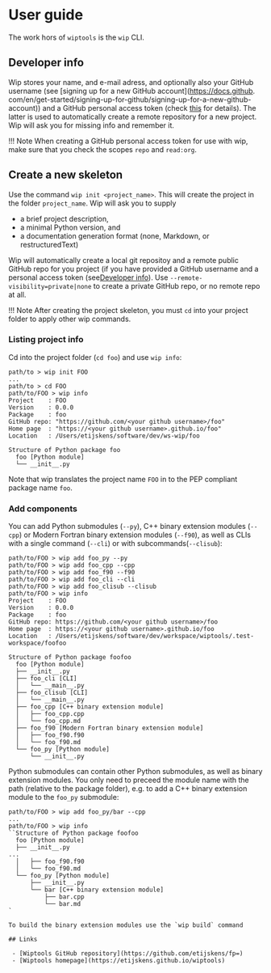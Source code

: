 # User guide

The work hors of `wiptools` is the `wip` CLI.

## Developer info

Wip stores your name, and e-mail adress, and optionally also your GitHub username
(see [signing up for a new GitHub account](https://docs.github.
com/en/get-started/signing-up-for-github/signing-up-for-a-new-github-account))
and a GitHub personal access token (check 
[this](https://docs.github.com/en/authentication/keeping-your-account-and-data-secure/managing-your-personal-access-tokens#creating-a-personal-access-token-classic)
for details). The latter is used to automatically create a remote repository for a 
new project. Wip will ask you for missing info and remember it.

!!! Note 
    When creating a GitHub personal access token for use with wip, make sure that 
    you check the scopes `repo` and `read:org`.

## Create a new skeleton 

Use the command `wip init <project_name>`. This will create the project in the folder 
`project_name`. Wip will ask you to supply 

- a brief project description, 
- a minimal Python version, and
- a documentation generation format (none, Markdown, or restructuredText) 

Wip will automatically create a local git repositoy and a remote public GitHub repo 
for you project (if you have provided a GitHub username and a personal access token 
(see[Developer info](#developer-info)). Use `--remote-visibility=private|none` to 
create a private GitHub repo, or no remote repo at all. 

!!! Note
    After creating the project skeleton, you must `cd` into your project folder to 
    apply other wip commands.


### Listing project info

Cd into the project folder (`cd foo`) and use `wip info`:

```shell
path/to > wip init FOO
...
path/to > cd FOO
path/to/FOO > wip info
Project    : FOO
Version    : 0.0.0
Package    : foo
GitHub repo: "https://github.com/<your github username>/foo"
Home page  : "https://<your github username>.github.io/foo"
Location   : /Users/etijskens/software/dev/ws-wip/foo

Structure of Python package foo
  foo [Python module]
  └── __init__.py
```
Note that wip translates the project name `FOO` in to the PEP compliant package name
`foo`.

### Add components

You can add Python submodules (`--py`), C++ binary extension modules (`--cpp`) or 
Modern Fortran binary extension modules (`--f90`), as well as CLIs with a single 
command (`--cli`) or with subcommands(`--clisub`):

```shell
path/to/FOO > wip add foo_py --py
path/to/FOO > wip add foo_cpp --cpp
path/to/FOO > wip add foo_f90 --f90
path/to/FOO > wip add foo_cli --cli
path/to/FOO > wip add foo_clisub --clisub
path/to/FOO > wip info
Project    : FOO
Version    : 0.0.0
Package    : foo
GitHub repo: https://github.com/<your github username>/foo
Home page  : https://<your github username>.github.io/foo
Location   : /Users/etijskens/software/dev/workspace/wiptools/.test-workspace/foofoo

Structure of Python package foofoo
  foo [Python module]
  ├── __init__.py
  ├── foo_cli [CLI]
  │   └── __main__.py
  ├── foo_clisub [CLI]
  │   └── __main__.py
  ├── foo_cpp [C++ binary extension module]
  │   ├── foo_cpp.cpp
  │   └── foo_cpp.md
  ├── foo_f90 [Modern Fortran binary extension module]
  │   ├── foo_f90.f90
  │   └── foo_f90.md
  └── foo_py [Python module]
      └── __init__.py
```

Python submodules can contain other Python submodules, as well as binary extension
modules. You only need to preceed the module name with the path (relative to the 
package folder), e.g. to add a C++ binary extension module to the `foo_py` submodule:

```shell
path/to/FOO > wip add foo_py/bar --cpp
...
path/to/FOO > wip info
``Structure of Python package foofoo
  foo [Python module]
  ├── __init__.py
...
  │   ├── foo_f90.f90
  │   └── foo_f90.md
  └── foo_py [Python module]
      ├── __init__.py
      └── bar [C++ binary extension module]
          ├── bar.cpp
          └── bar.md
`

To build the binary extension modules use the `wip build` command 

## Links

 - [Wiptools GitHub repository](https://github.com/etijskens/fp=)
 - [Wiptools homepage](https://etijskens.github.io/wiptools)
